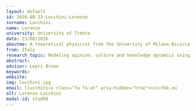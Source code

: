```yaml
---
layout: default 
id: 2016-08-23-Lucchini-Lorenzo
surname: Lucchini
name: Lorenzo
university: University of Trento
date: 23/08/2016
aboutme: A theoretical physicist from the University of Milano-Bicocca with a background in statistical mechanics and complex systems dynamics. Currently he is working with the Mobile-and-Social-computing lab (MobS group) at FBK and towards a PhD at the University of Trento, Italy.
from: Italy
research_topic: Modeling opinion, culture and knowledge dynamics using big data.
abstract: 
advisor: Lepri Bruno
keywords: 
website: 
img: lucchini.jpg
email: llucchini<i class="fa fa-at" aria-hidden="true"></i>fbk.eu
alt: Lorenzo Lucchini
modal-id: stud90
---
```


